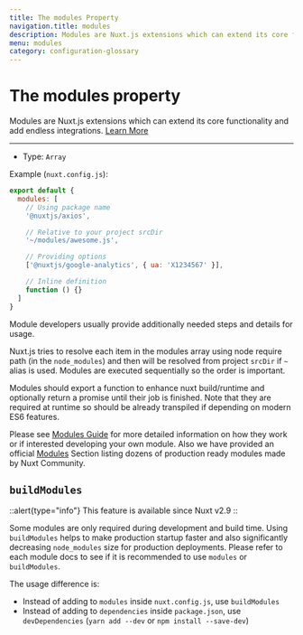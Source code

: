 ```yaml
---
title: The modules Property
navigation.title: modules
description: Modules are Nuxt.js extensions which can extend its core functionality and add endless integrations.
menu: modules
category: configuration-glossary
---
```

# The modules property

Modules are Nuxt.js extensions which can extend its core functionality and add endless integrations. [Learn More](/docs/directory-structure/modules)

---

- Type: `Array`

Example (`nuxt.config.js`):

```js
export default {
  modules: [
    // Using package name
    '@nuxtjs/axios',

    // Relative to your project srcDir
    '~/modules/awesome.js',

    // Providing options
    ['@nuxtjs/google-analytics', { ua: 'X1234567' }],

    // Inline definition
    function () {}
  ]
}
```

Module developers usually provide additionally needed steps and details for usage.

Nuxt.js tries to resolve each item in the modules array using node require path (in the `node_modules`) and then will be resolved from project `srcDir` if `~` alias is used. Modules are executed sequentially so the order is important.

Modules should export a function to enhance nuxt build/runtime and optionally return a promise until their job is finished. Note that they are required at runtime so should be already transpiled if depending on modern ES6 features.

Please see [Modules Guide](/docs/directory-structure/modules) for more detailed information on how they work or if interested developing your own module. Also we have provided an official [Modules](https://github.com/nuxt-community/awesome-nuxt#modules) Section listing dozens of production ready modules made by Nuxt Community.

## `buildModules`

::alert{type="info"}
This feature is available since Nuxt v2.9
::

Some modules are only required during development and build time. Using `buildModules` helps to make production startup faster and also significantly decreasing `node_modules` size for production deployments. Please refer to each module docs to see if it is recommended to use `modules` or `buildModules`.

The usage difference is:

- Instead of adding to `modules` inside `nuxt.config.js`, use `buildModules`
- Instead of adding to `dependencies` inside `package.json`, use `devDependencies` (`yarn add --dev` or `npm install --save-dev`)
